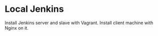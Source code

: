 Local Jenkins
===

Install Jenkins server and slave with Vagrant.
Install client machine with Nginx on it.
